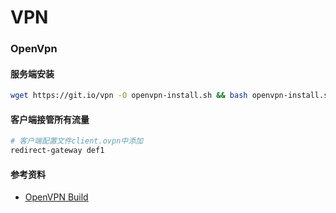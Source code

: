 VPN
=

### OpenVpn
#### 服务端安装
```bash 
wget https://git.io/vpn -O openvpn-install.sh && bash openvpn-install.sh
```

#### 客户端接管所有流量
```bash
# 客户端配置文件client.ovpn中添加
redirect-gateway def1
```

#### 参考资料
- [OpenVPN Build](https://www.youtube.com/watch?v=o8vbT6siiDU&ab_channel=%E5%B0%8F%E5%85%AD%E6%95%99%E5%AD%A6)



